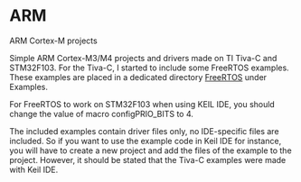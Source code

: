 # ARM
ARM Cortex-M projects

Simple ARM Cortex-M3/M4 projects and drivers made on TI Tiva-C and STM32F103. For the Tiva-C, I started to include some FreeRTOS examples. These examples are placed in a dedicated directory [FreeRTOS](https://github.com/Mohammed-AhmedAF/ARM/tree/master/tiva-c/Examples) under Examples.

For FreeRTOS to work on STM32F103 when using KEIL IDE, you should change the value of macro configPRIO_BITS to 4.

The included examples contain driver files only, no IDE-specific files are included. So if you want to use the example code in Keil IDE for instance, you will have to create a new project and add the files of the example to the project. However, it should be stated that the Tiva-C examples were made with Keil IDE.
